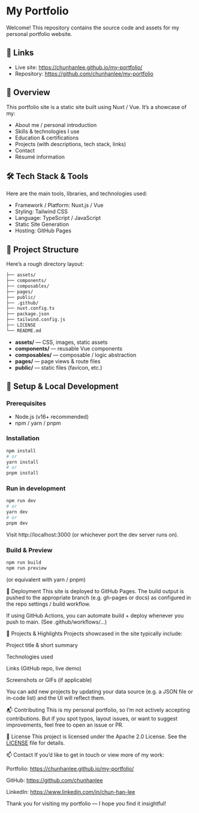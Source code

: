 # My Portfolio

Welcome! This repository contains the source code and assets for my personal portfolio website.

## 🔗 Links

- Live site: https://chunhanlee.github.io/my-portfolio/  
- Repository: https://github.com/chunhanlee/my-portfolio

## 🧩 Overview

This portfolio site is a static site built using Nuxt / Vue. It’s a showcase of my:

- About me / personal introduction  
- Skills & technologies I use  
- Education & certifications  
- Projects (with descriptions, tech stack, links)  
- Contact 
- Résumé information

## 🛠️ Tech Stack & Tools

Here are the main tools, libraries, and technologies used:

- Framework / Platform: Nuxt.js / Vue  
- Styling: Tailwind CSS  
- Language: TypeScript / JavaScript  
- Static Site Generation  
- Hosting: GitHub Pages  

## 📂 Project Structure

Here’s a rough directory layout:

```bash
├── assets/
├── components/
├── composables/
├── pages/
├── public/
├── .github/
├── nuxt.config.ts
├── package.json
├── tailwind.config.js
├── LICENSE
└── README.md
```
- **assets/** — CSS, images, static assets  
- **components/** — reusable Vue components  
- **composables/** — composable / logic abstraction  
- **pages/** — page views & route files  
- **public/** — static files (favicon, etc.)  

## 🧭 Setup & Local Development

### Prerequisites

- Node.js (v16+ recommended)  
- npm / yarn / pnpm  

### Installation

```bash
npm install
# or
yarn install
# or
pnpm install
```

### Run in development
```bash
npm run dev
# or
yarn dev
# or
pnpm dev
```

Visit http://localhost:3000 (or whichever port the dev server runs on).

### Build & Preview
```bash
npm run build
npm run preview
```
(or equivalent with yarn / pnpm)

🚀 Deployment
This site is deployed to GitHub Pages. The build output is pushed to the appropriate branch (e.g. gh-pages or docs) as configured in the repo settings / build workflow.

If using GitHub Actions, you can automate build + deploy whenever you push to main. (See .github/workflows/…)

📁 Projects & Highlights
Projects showcased in the site typically include:

Project title & short summary

Technologies used

Links (GitHub repo, live demo)

Screenshots or GIFs (if applicable)

You can add new projects by updating your data source (e.g. a JSON file or in-code list) and the UI will reflect them.

📬 Contributing
This is my personal portfolio, so I’m not actively accepting contributions. But if you spot typos, layout issues, or want to suggest improvements, feel free to open an issue or PR.

📄 License
This project is licensed under the Apache 2.0 License. See the [LICENSE](./LICENSE) file for details.

📫 Contact
If you’d like to get in touch or view more of my work:

Portfolio: https://chunhanlee.github.io/my-portfolio/

GitHub: https://github.com/chunhanlee

LinkedIn: https://www.linkedin.com/in/chun-han-lee

Thank you for visiting my portfolio — I hope you find it insightful!
